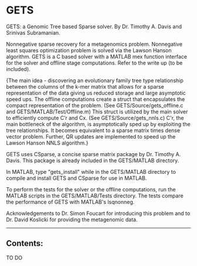 # GETS
GETS: a Genomic Tree based Sparse solver. 
By Dr. Timothy A. Davis and Srinivas Subramanian. 

Nonnegative sparse recovery for a metagenomics problem. 
Nonnegative least squares optimization problem is solved via the Lawson Hanson algorithm. 
GETS is a C based solver with a MATLAB mex function interface for the solver and offline stage  computations. 
Refer to the write up (to be included). 

{The main idea - discovering an evolutionary family tree type relationship between the columns of the k-mer matrix that allows for a sparse representation of the data giving us reduced storage and large asymptotic speed ups. The offline computations create a struct that encapsulates the compact representation of the problem. 
(See GETS/Source/gets_offline.c and GETS/MATLAB/Test/Offline.m)
This struct is utilized by the main solver to efficiently compute C’r and Cx. 
(See GETS/Source/gets_nnls.c)
C'r, the main bottleneck of the algorithm, is asymptotically sped up by exploiting the tree relationships. It becomes equivalent to a sparse matrix times dense vector problem. 
Further, QR updates are implemented to speed up the Lawson Hanson NNLS algorithm.}

GETS uses CSparse, a concise sparse matrix package by Dr. Timothy A. Davis. 
This package is already included in the GETS/MATLAB directory. 

In MATLAB, type "gets_install" while in the GETS/MATLAB directory to
compile and install GETS and CSparse for use in MATLAB. 

To perform the tests for the solver or the offline computations, run the MATLAB scripts in the 
GETS/MATLAB/Tests directory. The tests compare the performance of GETS with MATLAB's lsqnonneg.  

Acknowledgements to Dr. Simon Foucart for introducing this problem and to Dr. David Koslicki for providing the metagenomic data. 

--------------------------------------------------------------------------------
Contents:
--------------------------------------------------------------------------------
TO DO 

